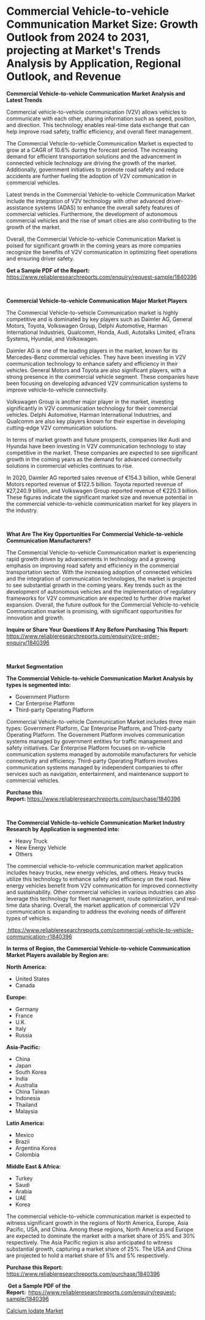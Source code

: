 <p><h1>Commercial Vehicle-to-vehicle Communication Market Size: Growth Outlook from 2024 to 2031, projecting at Market's Trends Analysis by Application, Regional Outlook, and Revenue</h1></p><p><strong>Commercial Vehicle-to-vehicle Communication Market Analysis and Latest Trends</strong></p>
<p><p>Commercial vehicle-to-vehicle communication (V2V) allows vehicles to communicate with each other, sharing information such as speed, position, and direction. This technology enables real-time data exchange that can help improve road safety, traffic efficiency, and overall fleet management.</p><p>The Commercial Vehicle-to-vehicle Communication Market is expected to grow at a CAGR of 10.6% during the forecast period. The increasing demand for efficient transportation solutions and the advancement in connected vehicle technology are driving the growth of the market. Additionally, government initiatives to promote road safety and reduce accidents are further fueling the adoption of V2V communication in commercial vehicles.</p><p>Latest trends in the Commercial Vehicle-to-vehicle Communication Market include the integration of V2V technology with other advanced driver-assistance systems (ADAS) to enhance the overall safety features of commercial vehicles. Furthermore, the development of autonomous commercial vehicles and the rise of smart cities are also contributing to the growth of the market.</p><p>Overall, the Commercial Vehicle-to-vehicle Communication Market is poised for significant growth in the coming years as more companies recognize the benefits of V2V communication in optimizing fleet operations and ensuring driver safety.</p></p>
<p><strong>Get a Sample PDF of the Report:&nbsp;</strong> <a href="https://www.reliableresearchreports.com/enquiry/request-sample/1840396">https://www.reliableresearchreports.com/enquiry/request-sample/1840396</a></p>
<p>&nbsp;</p>
<p><strong>Commercial Vehicle-to-vehicle Communication Major Market Players</strong></p>
<p><p>The Commercial Vehicle-to-vehicle Communication market is highly competitive and is dominated by key players such as Daimler AG, General Motors, Toyota, Volkswagen Group, Delphi Automotive, Harman International Industries, Qualcomm, Honda, Audi, Autotalks Limited, eTrans Systems, Hyundai, and Volkswagen.</p><p>Daimler AG is one of the leading players in the market, known for its Mercedes-Benz commercial vehicles. They have been investing in V2V communication technology to enhance safety and efficiency in their vehicles. General Motors and Toyota are also significant players, with a strong presence in the commercial vehicle segment. These companies have been focusing on developing advanced V2V communication systems to improve vehicle-to-vehicle connectivity.</p><p>Volkswagen Group is another major player in the market, investing significantly in V2V communication technology for their commercial vehicles. Delphi Automotive, Harman International Industries, and Qualcomm are also key players known for their expertise in developing cutting-edge V2V communication solutions.</p><p>In terms of market growth and future prospects, companies like Audi and Hyundai have been investing in V2V communication technology to stay competitive in the market. These companies are expected to see significant growth in the coming years as the demand for advanced connectivity solutions in commercial vehicles continues to rise.</p><p>In 2020, Daimler AG reported sales revenue of €154.3 billion, while General Motors reported revenue of $122.5 billion. Toyota reported revenue of ¥27,240.9 billion, and Volkswagen Group reported revenue of €220.3 billion. These figures indicate the significant market size and revenue potential in the commercial vehicle-to-vehicle communication market for key players in the industry.</p></p>
<p>&nbsp;</p>
<p><strong>What Are The Key Opportunities For Commercial Vehicle-to-vehicle Communication Manufacturers?</strong></p>
<p><p>The Commercial Vehicle-to-vehicle Communication market is experiencing rapid growth driven by advancements in technology and a growing emphasis on improving road safety and efficiency in the commercial transportation sector. With the increasing adoption of connected vehicles and the integration of communication technologies, the market is projected to see substantial growth in the coming years. Key trends such as the development of autonomous vehicles and the implementation of regulatory frameworks for V2V communication are expected to further drive market expansion. Overall, the future outlook for the Commercial Vehicle-to-vehicle Communication market is promising, with significant opportunities for innovation and growth.</p></p>
<p><strong>Inquire or Share Your Questions If Any Before Purchasing This Report:</strong> <a href="https://www.reliableresearchreports.com/enquiry/pre-order-enquiry/1840396">https://www.reliableresearchreports.com/enquiry/pre-order-enquiry/1840396</a></p>
<p>&nbsp;</p>
<p><strong>Market Segmentation</strong></p>
<p><strong>The Commercial Vehicle-to-vehicle Communication Market Analysis by types is segmented into:</strong></p>
<p><ul><li>Government Platform</li><li>Car Enterprise Platform</li><li>Third-party Operating Platform</li></ul></p>
<p><p>Commercial Vehicle-to-vehicle Communication Market includes three main types: Government Platform, Car Enterprise Platform, and Third-party Operating Platform. The Government Platform involves communication systems managed by government entities for traffic management and safety initiatives. Car Enterprise Platform focuses on in-vehicle communication systems managed by automobile manufacturers for vehicle connectivity and efficiency. Third-party Operating Platform involves communication systems managed by independent companies to offer services such as navigation, entertainment, and maintenance support to commercial vehicles.</p></p>
<p><strong>Purchase this Report:&nbsp;</strong><a href="https://www.reliableresearchreports.com/purchase/1840396">https://www.reliableresearchreports.com/purchase/1840396</a></p>
<p>&nbsp;</p>
<p><strong>The Commercial Vehicle-to-vehicle Communication Market Industry Research by Application is segmented into:</strong></p>
<p><ul><li>Heavy Truck</li><li>New Energy Vehicle</li><li>Others</li></ul></p>
<p><p>The commercial vehicle-to-vehicle communication market application includes heavy trucks, new energy vehicles, and others. Heavy trucks utilize this technology to enhance safety and efficiency on the road. New energy vehicles benefit from V2V communication for improved connectivity and sustainability. Other commercial vehicles in various industries can also leverage this technology for fleet management, route optimization, and real-time data sharing. Overall, the market application of commercial V2V communication is expanding to address the evolving needs of different types of vehicles.</p></p>
<p><a href="https://www.reliableresearchreports.com/commercial-vehicle-to-vehicle-communication-r1840396">&nbsp;https://www.reliableresearchreports.com/commercial-vehicle-to-vehicle-communication-r1840396</a></p>
<p><strong>In terms of Region, the Commercial Vehicle-to-vehicle Communication Market Players available by Region are:</strong></p>
<p>
    <p> <strong> North America: </strong>
        <ul>
            <li>United States</li>
            <li>Canada</li>
        </ul>
        </p> 
    <p> <strong> Europe: </strong>
        <ul>
            <li>Germany</li>
            <li>France</li>
            <li>U.K.</li>
            <li>Italy</li>
            <li>Russia</li>
        </ul>
        </p> 
    <p> <strong> Asia-Pacific: </strong>
        <ul>
            <li>China</li>
            <li>Japan</li>
            <li>South Korea</li>
            <li>India</li>
            <li>Australia</li>
            <li>China Taiwan</li>
            <li>Indonesia</li>
            <li>Thailand</li>
            <li>Malaysia</li>
        </ul>
        </p> 
    <p> <strong> Latin America: </strong>
        <ul>
            <li>Mexico</li>
            <li>Brazil</li>
            <li>Argentina Korea</li>
            <li>Colombia</li>
        </ul>
        </p> 
    <p> <strong> Middle East & Africa: </strong>
        <ul>
            <li>Turkey</li>
            <li>Saudi</li>
            <li>Arabia</li>
            <li>UAE</li>
            <li>Korea</li>
        </ul>
    </p>
    </p>
<p><p>The commercial vehicle-to-vehicle communication market is expected to witness significant growth in the regions of North America, Europe, Asia Pacific, USA, and China. Among these regions, North America and Europe are expected to dominate the market with a market share of 35% and 30% respectively. The Asia Pacific region is also anticipated to witness substantial growth, capturing a market share of 25%. The USA and China are projected to hold a market share of 5% and 5% respectively.</p></p>
<p><strong>Purchase this Report: </strong><a href="https://www.reliableresearchreports.com/purchase/1840396">https://www.reliableresearchreports.com/purchase/1840396</a></p>
<p>&nbsp;<strong>Get a Sample PDF of the Report:&nbsp;&nbsp;</strong><a href="https://www.reliableresearchreports.com/enquiry/request-sample/1840396">https://www.reliableresearchreports.com/enquiry/request-sample/1840396</a></p>
<p><strong></strong></p>
<p><p><a href="https://fearless-okapi-6c8.notion.site/Calcium-Iodate-Market-Research-Report-Provides-Critical-Insights-that-can-help-Shape-Business-Develo-858eaa67b8bb4933afe7f62d94fbc49f">Calcium Iodate Market</a></p></p>